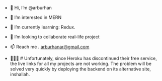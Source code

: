 - 👋 Hi, I’m @arburhan
- 👀 I’m interested in MERN
- 🌱 I’m currently learning: Redux.
- 💞️ I’m looking to collaborate real-life project
- 📫 Reach me . arburhanar@gmail.com


- 📢📢📢 # Unfortunately, since Heroku has discontinued their free service, the live links for all my projects are not working. The problem will be solved very quickly by deploying the backend on its alternative site, inshallah.
<!---
arburhan/arburhan is a ✨ special ✨ repository because its `README.md` (this file) appears on your GitHub profile.
You can click the Preview link to take a look at your changes.
--->
